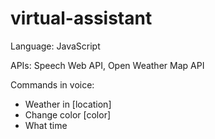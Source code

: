 # virtual-assistant

Language: JavaScript

APIs: Speech Web API, Open Weather Map API

Commands in voice: 
- Weather in [location]
- Change color [color]
- What time